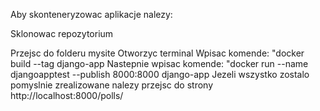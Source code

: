 Aby skonteneryzowac aplikacje nalezy: 

Sklonowac repozytorium 

Przejsc do folderu mysite
Otworzyc terminal
Wpisac komende: "docker build --tag django-app
Nastepnie wpisac komende: "docker run --name djangoapptest --publish 8000:8000 django-app
Jezeli wszystko zostalo pomyslnie zrealizowane nalezy przejsc do strony http://localhost:8000/polls/